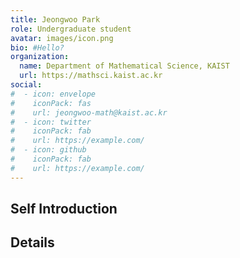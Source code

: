 ```yaml
---
title: Jeongwoo Park
role: Undergraduate student
avatar: images/icon.png
bio: #Hello?
organization:
  name: Department of Mathematical Science, KAIST
  url: https://mathsci.kaist.ac.kr
social:
#  - icon: envelope
#    iconPack: fas
#    url: jeongwoo-math@kaist.ac.kr
#  - icon: twitter
#    iconPack: fab
#    url: https://example.com/
#  - icon: github
#    iconPack: fab
#    url: https://example.com/
---
```


## Self Introduction

<!--Hello?-->

## Details  

<!--World?-->